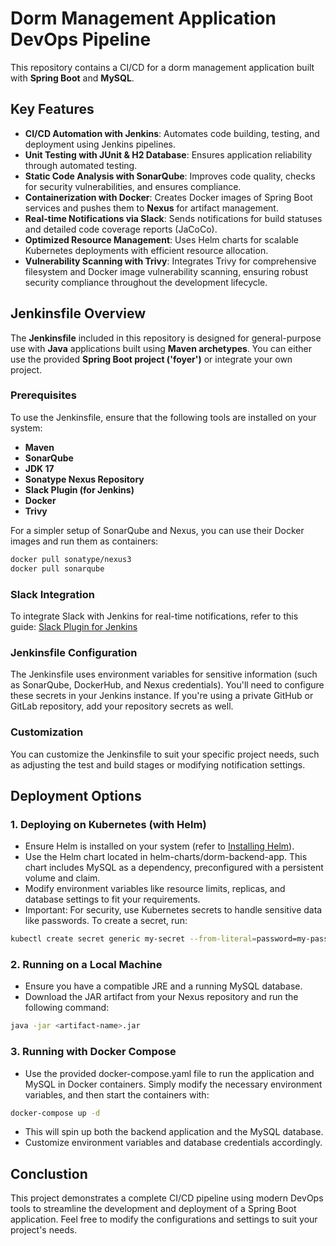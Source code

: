 
# Dorm Management Application DevOps Pipeline

This repository contains a CI/CD for a dorm management application built with **Spring Boot** and **MySQL**.

## Key Features

- **CI/CD Automation with Jenkins**: Automates code building, testing, and deployment using Jenkins pipelines.
- **Unit Testing with JUnit & H2 Database**: Ensures application reliability through automated testing.
- **Static Code Analysis with SonarQube**: Improves code quality, checks for security vulnerabilities, and ensures compliance.
- **Containerization with Docker**: Creates Docker images of Spring Boot services and pushes them to **Nexus** for artifact management.
- **Real-time Notifications via Slack**: Sends notifications for build statuses and detailed code coverage reports (JaCoCo).
- **Optimized Resource Management**: Uses Helm charts for scalable Kubernetes deployments with efficient resource allocation.
- **Vulnerability Scanning with Trivy**: Integrates Trivy for comprehensive filesystem and Docker image vulnerability scanning, ensuring robust security compliance throughout the development lifecycle.

## Jenkinsfile Overview

The **Jenkinsfile** included in this repository is designed for general-purpose use with **Java** applications built using **Maven archetypes**. You can either use the provided **Spring Boot project ('foyer')** or integrate your own project.

### Prerequisites

To use the Jenkinsfile, ensure that the following tools are installed on your system:

- **Maven**
- **SonarQube**
- **JDK 17**
- **Sonatype Nexus Repository**
- **Slack Plugin (for Jenkins)**
- **Docker**
- **Trivy**

For a simpler setup of SonarQube and Nexus, you can use their Docker images and run them as containers:

```bash
docker pull sonatype/nexus3
docker pull sonarqube
```

### Slack Integration
To integrate Slack with Jenkins for real-time notifications, refer to this guide: [Slack Plugin for Jenkins](https://plugins.jenkins.io/slack/)


### Jenkinsfile Configuration
The Jenkinsfile uses environment variables for sensitive information (such as SonarQube, DockerHub, and Nexus credentials). You'll need to configure these secrets in your Jenkins instance. If you're using a private GitHub or GitLab repository, add your repository secrets as well.

### Customization
You can customize the Jenkinsfile to suit your specific project needs, such as adjusting the test and build stages or modifying notification settings.

## Deployment Options

### 1. Deploying on Kubernetes (with Helm)

- Ensure Helm is installed on your system (refer to [Installing Helm](https://helm.sh/docs/intro/install/)).
- Use the Helm chart located in helm-charts/dorm-backend-app. This chart includes MySQL as a dependency, preconfigured with a persistent volume and claim.
- Modify environment variables like resource limits, replicas, and database settings to fit your requirements.
- Important: For security, use Kubernetes secrets to handle sensitive data like passwords. To create a secret, run:

```bash
kubectl create secret generic my-secret --from-literal=password=my-password
```

### 2. Running on a Local Machine

- Ensure you have a compatible JRE and a running MySQL database.
- Download the JAR artifact from your Nexus repository and run the following command:

```bash
java -jar <artifact-name>.jar
```

### 3. Running with Docker Compose

- Use the provided docker-compose.yaml file to run the application and MySQL in Docker containers. Simply modify the necessary environment variables, and then start the containers with:

```bash
docker-compose up -d
```
- This will spin up both the backend application and the MySQL database.
- Customize environment variables and database credentials accordingly.

## Conclustion

This project demonstrates a complete CI/CD pipeline using modern DevOps tools to streamline the development and deployment of a Spring Boot application. Feel free to modify the configurations and settings to suit your project's needs.
